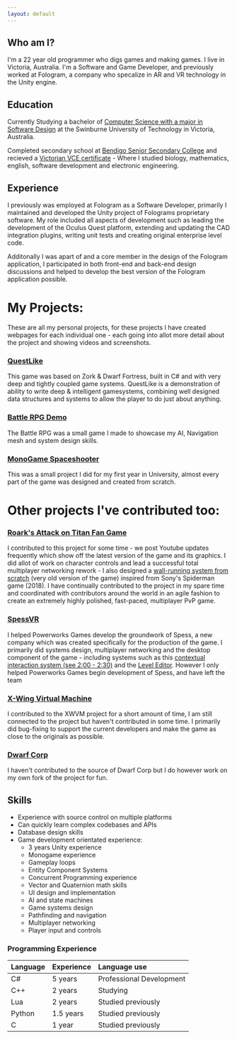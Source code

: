 ```yaml
---
layout: default
---
```


## Who am I?
I'm a 22 year old programmer who digs games and making games. I live in Victoria, Australia. I'm a Software and Game Developer, and previously worked at Fologram, a company who specalize in AR and VR technology in the Unity engine.

## Education
Currently Studying a bachelor of [Computer Science with a major in Software Design](https://www.swinburne.edu.au/study/course/bachelor-of-computer-science/) at the Swinburne University of Technology in Victoria, Australia.

Completed secondary school at [Bendigo Senior Secondary College](http://www.bssc.edu.au/) and recieved a [Victorian VCE certificate](https://en.wikipedia.org/wiki/Victorian_Certificate_of_Education) - Where I studied biology, mathematics, english, software development and electronic engineering.

## Experience
I previously was employed at Fologram as a Software Developer, primarily I maintained and developed the Unity project of Folograms proprietary software. My role included all aspects of development such as leading the development of the Oculus Quest platform, extending and updating the CAD integration plugins, writing unit tests and creating original enterprise level code.

Additonally I was apart of and a core member in the design of the Fologram application, I participated in both front-end and back-end design discussions and helped to develop the best version of the Fologram application possible.

# My Projects:
These are all my personal projects, for these projects I have created webpages for each individual one - each going into allot more detail about the project and showing videos and screenshots.

### [QuestLike](./zorkish.html)
This game was based on Zork & Dwarf Fortress, built in C# and with very deep and tightly coupled game systems. QuestLike is a demonstration of ability to write deep & intelligent gamesystems, combining well designed data structures and systems to allow the player to do just about anything.

### [Battle RPG Demo](./iso-rpg.html)
The Battle RPG was a small game I made to showcase my AI, Navigation mesh and system design skills.

### [MonoGame Spaceshooter](./spaceshooter.html)
This was a small project I did for my first year in University, almost every part of the game was designed and created from scratch.

# Other projects I've contributed too:

### [Roark's Attack on Titan Fan Game](https://gamejolt.com/games/raot/613147)
I contributed to this project for some time - we post Youtube updates frequently which show off the latest version of the game and its graphics. I did allot of work on character controls and lead a successful total multiplayer networking rework - I also designed a [wall-running system from scratch](https://www.youtube.com/watch?v=KTR8pS9h9Bw) (very old version of the game) inspired from Sony's Spiderman game (2018). I have continually contributed to the project in my spare time and coordinated with contributors around the world in an agile fashion to create an extremely highly polished, fast-paced, multiplayer PvP game.

### [SpessVR](https://store.steampowered.com/app/898200/Spess/)
I helped Powerworks Games develop the groundwork of Spess, a new company which was created specifically for the production of the game. I primarily did systems design, multiplayer networking and the desktop component of the game - including systems such as this [contextual interaction system (see 2:00 - 2:30)](https://youtu.be/1TC-ozF7dWI?t=118) and the [Level Editor](https://www.youtube.com/watch?v=1TC-ozF7dWI). However I only helped Powerworks Games begin development of Spess, and have left the team

### [X-Wing Virtual Machine](https://www.moddb.com/mods/xwvm)
I contributed to the XWVM project for a short amount of time, I am still connected to the project but haven't contributed in some time. I primarily did bug-fixing to support the current developers and make the game as close to the originals as possible.

### [Dwarf Corp](https://github.com/Liam-Harrison/dwarfcorp)
I haven't contributed to the source of Dwarf Corp but I do however work on my own fork of the project for fun.

## Skills

- Experience with source control on multiple platforms
- Can quickly learn complex codebases and APIs
- Database design skills
- Game development orientated experience:
  - 3 years Unity experience
  - Monogame experience
  - Gameplay loops
  - Entity Component Systems
  - Concurrent Programming experience
  - Vector and Quaternion math skills
  - UI design and implementation
  - AI and state machines
  - Game systems design
  - Pathfinding and navigation
  - Multiplayer networking
  - Player input and controls

### Programming Experience

| Language     | Experience | Language use             |
|:-------------|:-----------|:-------------------------|
| C#           | 5 years    | Professional Development |
| C++          | 2 years    | Studying                 |
| Lua          | 2 years    | Studied previously       |
| Python       | 1.5 years  | Studied previously       |
| C            | 1 year     | Studied previously       |
